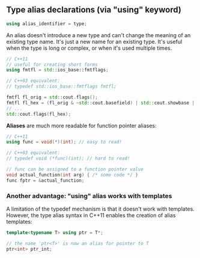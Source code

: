 
## Type alias declarations (via "using" keyword)

```cpp
using alias_identifier = type;
```
An alias doesn't introduce a new type and can't change the meaning of an existing type name. It's just a new name for an existing type. It's useful when the type is long or complex, or when it's used multiple times.

```cpp
// C++11
// useful for creating short forms
using fmtfl = std::ios_base::fmtflags;

// C++03 equivalent:
// typedef std::ios_base::fmtflags fmtfl;

fmtfl fl_orig = std::cout.flags();
fmtfl fl_hex = (fl_orig & ~std::cout.basefield) | std::cout.showbase | std::cout.hex;
// ...
std::cout.flags(fl_hex);
```

**Aliases** are much more readable for function pointer aliases:

```cpp
// C++11
using func = void(*)(int); // easy to read!

// C++03 equivalent:
// typedef void (*func)(int); // hard to read!

// func can be assigned to a function pointer value
void actual_function(int arg) { /* some code */ }
func fptr = &actual_function;
```

### Another advantage: "using" alias works with templates

A limitation of the typedef mechanism is that it doesn't work with templates. However, the type alias syntax in C++11 enables the creation of alias templates:

```cpp
template<typename T> using ptr = T*;

// the name 'ptr<T>' is now an alias for pointer to T
ptr<int> ptr_int;
```